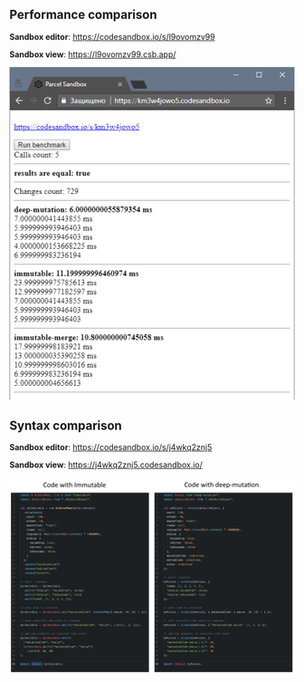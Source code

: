 ## Performance comparison
**Sandbox editor**: https://codesandbox.io/s/l9ovomzv99

**Sandbox view**: https://l9ovomzv99.csb.app/

![deep-mutation vs immutable performance](./ImmutableComparison/performanceResult.png)

## Syntax comparison
**Sandbox editor**: https://codesandbox.io/s/j4wkq2znj5

**Sandbox view**: https://j4wkq2znj5.codesandbox.io/

![deep-mutation vs immutable performance](./ImmutableComparison/SyntaxComparison.png)